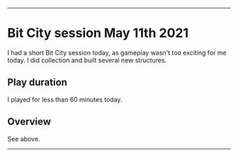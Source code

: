 
***

# Bit City session May 11th 2021

I had a short Bit City session today, as gameplay wasn't too exciting for me today. I did collection and built several new structures.

<!--

## Upgrades

I upgraded the bank today, but that was it.

### Common upgrades

I finished off the rest of the tier 8 common upgrades today, now having all upgrades in city 8. It will be much easier to get them back when prestiging.

### Epic upgrades

I bought 1 "keeper of keys" upgrade today, adding 10% keys to my next prestige. It didn't add as many as I thought it would.

## Building

I constructed dozens of buildings today, and made a lot of progress here. I am up to a population of 512000 now (512000 - 511488 = 512 (16 * 32 = 512)) a unique number in mathematics and computing.

## Cars

I bought 1 set of 8 cars today to increase production.

## Double time

I used the double time boost at least 3 times today to make gameplay a bit faster, but I didn't use it over 60% of the time.

!-->

## Play duration

I played for less than 60 minutes today.

## Overview

See above.

***

